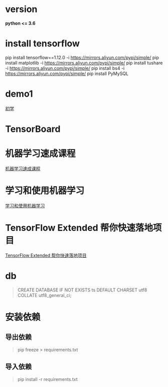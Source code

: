# version

**python <= 3.6**

# install tensorflow
pip install tensorflow==1.12.0 -i https://mirrors.aliyun.com/pypi/simple/
pip install matplotlib -i https://mirrors.aliyun.com/pypi/simple/
pip install tushare -i https://mirrors.aliyun.com/pypi/simple/
pip install bs4 -i https://mirrors.aliyun.com/pypi/simple/
pip install PyMySQL




# demo1

[初学](https://blog.csdn.net/geyunfei_/article/details/78782804)

# TensorBoard

# 机器学习速成课程
[机器学习速成课程](https://developers.google.cn/machine-learning/crash-course/)


# 学习和使用机器学习
[学习和使用机器学习](https://tensorflow.google.cn/tutorials/keras/)

# TensorFlow Extended 帮你快速落地项目
[TensorFlow Extended 帮你快速落地项目](https://mp.weixin.qq.com/s/b569est_LpcxsoTNWXcfog)

# db
> CREATE DATABASE IF NOT EXISTS ts DEFAULT CHARSET utf8 COLLATE utf8_general_ci;


# 安装依赖

## 导出依赖
> pip freeze > requirements.txt

## 导入依赖
> pip install -r requirements.txt

